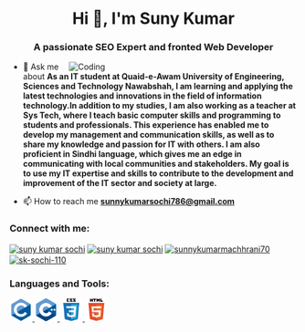 
<h1 align="center">Hi 👋, I'm Suny Kumar</h1>
<h3 align="center">A passionate SEO Expert and fronted Web Developer</h3>
<img align="right" alt="Coding" width="400" src="https://www.google.com/imgres?q=animated%20coding%20images%20gif&imgurl=https%3A%2F%2Fraw.githubusercontent.com%2FTheDudeThatCode%2FTheDudeThatCode%2Fmaster%2FAssets%2FDesigner.gif&imgrefurl=https%3A%2F%2Fgithub.com%2Frudrabarad%2FGifs&docid=CJdgcKdcN0j58M&tbnid=b--bk1P-UN_2XM&vet=12ahUKEwjawenlpuyFAxVngP0HHQlCBYMQM3oECHgQAA..i&w=304&h=174&hcb=2&ved=2ahUKEwjawenlpuyFAxVngP0HHQlCBYMQM3oECHgQAA">

- 💬 Ask me about **As an IT student at Quaid-e-Awam University of Engineering, Sciences and Technology Nawabshah, I am learning and applying the latest technologies and innovations in the field of information technology.In addition to my studies, I am also working as a teacher at Sys Tech, where I teach basic computer skills and programming to students and professionals. This experience has enabled me to develop my management and communication skills, as well as to share my knowledge and passion for IT with others. I am also proficient in Sindhi language, which gives me an edge in communicating with local communities and stakeholders. My goal is to use my IT expertise and skills to contribute to the development and improvement of the IT sector and society at large.**

- 📫 How to reach me **sunnykumarsochi786@gmail.com**

<h3 align="left">Connect with me:</h3>
<p align="left">
<a href="https://linkedin.com/in/suny kumar sochi" target="blank"><img align="center" src="https://raw.githubusercontent.com/rahuldkjain/github-profile-readme-generator/master/src/images/icons/Social/linked-in-alt.svg" alt="suny kumar sochi" height="30" width="40" /></a>
<a href="https://fb.com/suny kumar sochi" target="blank"><img align="center" src="https://raw.githubusercontent.com/rahuldkjain/github-profile-readme-generator/master/src/images/icons/Social/facebook.svg" alt="suny kumar sochi" height="30" width="40" /></a>
<a href="https://instagram.com/sunnykumarmachhrani70" target="blank"><img align="center" src="https://raw.githubusercontent.com/rahuldkjain/github-profile-readme-generator/master/src/images/icons/Social/instagram.svg" alt="sunnykumarmachhrani70" height="30" width="40" /></a>
<a href="https://www.youtube.com/c/sk-sochi-110" target="blank"><img align="center" src="https://raw.githubusercontent.com/rahuldkjain/github-profile-readme-generator/master/src/images/icons/Social/youtube.svg" alt="sk-sochi-110" height="30" width="40" /></a>
</p>

<h3 align="left">Languages and Tools:</h3>
<p align="left"> <a href="https://www.cprogramming.com/" target="_blank" rel="noreferrer"> <img src="https://raw.githubusercontent.com/devicons/devicon/master/icons/c/c-original.svg" alt="c" width="40" height="40"/> </a> <a href="https://www.w3schools.com/cpp/" target="_blank" rel="noreferrer"> <img src="https://raw.githubusercontent.com/devicons/devicon/master/icons/cplusplus/cplusplus-original.svg" alt="cplusplus" width="40" height="40"/> </a> <a href="https://www.w3schools.com/css/" target="_blank" rel="noreferrer"> <img src="https://raw.githubusercontent.com/devicons/devicon/master/icons/css3/css3-original-wordmark.svg" alt="css3" width="40" height="40"/> </a> <a href="https://www.w3.org/html/" target="_blank" rel="noreferrer"> <img src="https://raw.githubusercontent.com/devicons/devicon/master/icons/html5/html5-original-wordmark.svg" alt="html5" width="40" height="40"/> </a> </p
